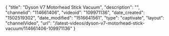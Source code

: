 {
    "title": "Dyson V7 Motorhead Stick Vacuum",
    "description": "",
    "channelid": "114661406",
    "videoid": "109971136",
    "date_created": "1502519302",
    "date_modified": "1516641561",
    "type": "captivate",
    "layout": "channelVideo",
    "url": "\/latest-videos\/dyson-v7-motorhead-stick-vacuum\/114661406-109971136"
}